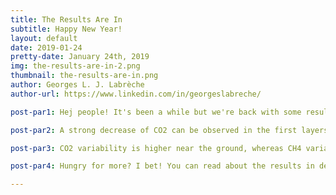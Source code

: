 ```yaml
---
title: The Results Are In
subtitle: Happy New Year!
layout: default
date: 2019-01-24
pretty-date: January 24th, 2019
img: the-results-are-in-2.png
thumbnail: the-results-are-in.png
author: Georges L. J. Labrèche
author-url: https://www.linkedin.com/in/georgeslabreche/

post-par1: Hej people! It's been a while but we're back with some results. Rejoice! In general, the concentrations of CO2, CH4, and CO decrease as the altitude increases. The maximum value of CO2 is 405 ppm, for CH4 is approximately 2 ppm, and for CO it is close to 90 ppb. You'll notice a red asterisk on the x-axis of each plot, it's a reference point for concentrations at 1000 hPa (surface) measured at 20 km from the landing site.

post-par2: A strong decrease of CO2 can be observed in the first layers above 6 km. CO2 reaches its highest value of 405 ppm just above the tropopause (162.5 hPa). In the stratosphere, CO2 values are lower since the exchange rate between upper troposphere and lower stratosphere takes several years. The Mixing ratios of CH4 have a small variability in the troposphere. The strong decrease of CH4 in the stratosphere is easy to spot with a value of 1.9 ppm near the tropopause at 162.5 hPa to that of 1.2 ppm at 20 hPa.

post-par3: CO2 variability is higher near the ground, whereas CH4 variability is higher in the mid-to-upper troposphere and in the stratosphere. This is in agreement with the idea that CO2 may have negative and positive anomalies at the surface (associated mainly with vegetation uptake and anthropogenic emissions), whereas CH4 has mostly positive anomalies coming from the surface and negative anomalies coming from the stratosphere.

post-par4: Hungry for more? I bet! You can read about the results in detail in the SED v5.0 under Section 7.3.6 - Scientic Results (pp. 163-165). All very exciting!

---
```

